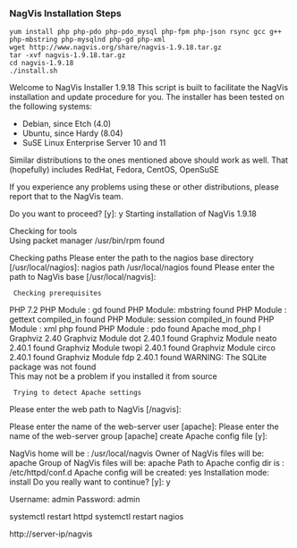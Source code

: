 ### NagVis Installation Steps ###
```
yum install php php-pdo php-pdo_mysql php-fpm php-json rsync gcc g++ php-mbstring php-mysqlnd php-gd php-xml
wget http://www.nagvis.org/share/nagvis-1.9.18.tar.gz
tar -xvf nagvis-1.9.18.tar.gz
cd nagvis-1.9.18
./install.sh
```

Welcome	to NagVis Installer 1.9.18
This script is built to facilitate the NagVis installation and update
procedure for you. The installer has been tested on the following systems:
- Debian, since Etch (4.0)
- Ubuntu, since Hardy (8.04)
- SuSE Linux Enterprise Server 10 and 11

Similar distributions to the ones mentioned above should work as well.
That (hopefully) includes RedHat, Fedora, CentOS, OpenSuSE

If you experience any problems using these or other distributions, please
report that to the NagVis team.

Do you want to proceed? [y]: y
Starting installation of NagVis 1.9.18

Checking for tools 	
Using packet manager /usr/bin/rpm found 

Checking paths
Please enter the path to the nagios base directory [/usr/local/nagios]: 
nagios path /usr/local/nagios	found
Please enter the path to NagVis base [/usr/local/nagvis]: 

	 Checking prerequisites 	
 PHP 7.2
	PHP Module : gd                     found
	PHP	Module:	mbstring                found
	PHP	Module :	gettext compiled_in   found
	PHP	Module:	session compiled_in     found
	PHP Module : xml	php               found
	PHP Module : pdo                    found
 Apache mod_php I Graphviz 2.40
	Graphviz Module	dot 2.40.1          found
	Graphviz Module	neato 2.40.1        found
	Graphviz Module	twopi 2.40.1        found
	Graphviz Module	circo 2.40.1        found
	Graphviz Module	fdp 2.40.1          found
 WARNING: The SQLite package was not found	
      This may not be a problem if you installed it from source

	 Trying to detect Apache settings
 Please enter the web path to NagVis [/nagvis]:
 
Please enter the name of the web-server user [apache]: 
Please enter the name of the web-server group [apache] 
create Apache config file [y]:

NagVis home will be : /usr/local/nagvis
Owner of NagVis files will be: apache
Group of NagVis files will be: apache
Path to Apache config dir is : /etc/httpd/conf.d
Apache config will be created: yes
Installation mode: install
Do you really want to continue? [y]: y

Username: admin
Password: admin

systemctl restart httpd
systemctl restart nagios

http://server-ip/nagvis
